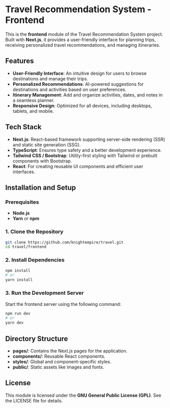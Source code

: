 # Travel Recommendation System - Frontend

This is the **frontend** module of the Travel Recommendation System project. Built with **Next.js**, it provides a user-friendly interface for planning trips, receiving personalized travel recommendations, and managing itineraries.

## Features

- **User-Friendly Interface**: An intuitive design for users to browse destinations and manage their trips.
- **Personalized Recommendations**: AI-powered suggestions for destinations and activities based on user preferences.
- **Itinerary Management**: Add and organize activities, dates, and notes in a seamless planner.
- **Responsive Design**: Optimized for all devices, including desktops, tablets, and mobile.

## Tech Stack

- **Next.js**: React-based framework supporting server-side rendering (SSR) and static site generation (SSG).
- **TypeScript**: Ensures type safety and a better development experience.
- **Tailwind CSS / Bootstrap**: Utility-first styling with Tailwind or prebuilt components with Bootstrap.
- **React**: For creating reusable UI components and efficient user interfaces.

## Installation and Setup

### Prerequisites

- **Node.js** 
- **Yarn** or **npm**

### 1. Clone the Repository

```bash
git clone https://github.com/knightempire/travel.git
cd travel/frontend
```

### 2. Install Dependencies

```bash
npm install
# or
yarn install
```

### 3. Run the Development Server

Start the frontend server using the following command:

```bash
npm run dev
# or
yarn dev
```


## Directory Structure

- **pages/**: Contains the Next.js pages for the application.
- **components/**: Reusable React components.
- **styles/**: Global and component-specific styles.
- **public/**: Static assets like images and fonts.

## License

This module is licensed under the **GNU General Public License (GPL)**. See the LICENSE file for details.
